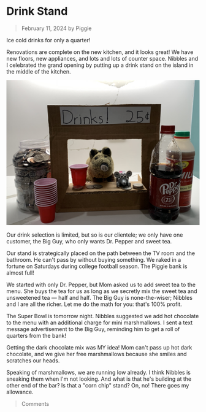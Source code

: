 # Drink Stand
> February 11, 2024
> by Piggie

Ice cold drinks for only a quarter!

Renovations are complete on the new kitchen, and it looks great! We have new floors, new appliances, and lots and lots of counter space. Nibbles and I celebrated the grand opening by putting up a drink stand on the island in the middle of the kitchen.

![width=650](stand.jpg)

Our drink selection is limited, but so is our clientele; we only have one customer, the Big Guy, who only wants Dr. Pepper and sweet tea.

Our stand is strategically placed on the path between the TV room and the bathroom. He can't pass by without buying something. We raked in a fortune on Saturdays during college football season. The Piggie bank is almost full!

We started with only Dr. Pepper, but Mom asked us to add sweet tea to the menu. She buys the tea for us as long as we secretly mix the sweet tea and unsweetened tea — half and half. The Big Guy is none-the-wiser; Nibbles and I are all the richer. Let me do the math for you: that's 100% profit.

The Super Bowl is tomorrow night. Nibbles suggested we add hot chocolate to the menu with an additional charge for mini marshmallows. I sent a text message advertisement to the Big Guy, reminding him to get a roll of quarters from the bank!

Getting the dark chocolate mix was MY idea! Mom can't pass up hot dark chocolate, and we give her free marshmallows because she smiles and scratches our heads.

Speaking of marshmallows, we are running low already. I think Nibbles is sneaking them when I'm not looking. And what is that he's building at the other end of the bar? Is that a "corn chip" stand? On, no! There goes my allowance.

> Comments
